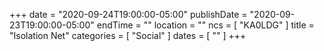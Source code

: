 +++
date = "2020-09-24T19:00:00-05:00"
publishDate = "2020-09-23T19:00:00-05:00"
endTime = ""
location = ""
ncs = [ "KA0LDG" ]
title = "Isolation Net"
categories = [ "Social" ]
dates = [ "" ]
+++
